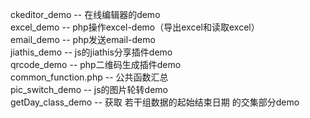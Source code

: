 ckeditor_demo       -- 在线编辑器的demo <br />
excel_demo          -- php操作excel-demo（导出excel和读取excel）<br />
email_demo          -- php发送email-demo<br />
jiathis_demo        -- js的jiathis分享插件demo <br/>
qrcode_demo         -- php二维码生成插件demo<br/>
common_function.php -- 公共函数汇总 <br />
pic_switch_demo     -- js的图片轮转demo<br />
getDay_class_demo     -- 获取 若干组数据的起始结束日期 的交集部分demo<br />
